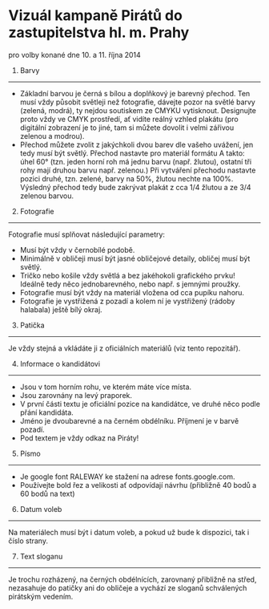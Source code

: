 Vizuál kampaně Pirátů do zastupitelstva hl. m. Prahy
=====================================================

pro volby konané dne 10. a 11. října 2014

1. Barvy
---------

  * Základní barvou je černá s bílou a doplňkový je barevný přechod. Ten musí vždy působit světleji než fotografie, dávejte pozor na světlé barvy (zelená, modrá), ty nejdou soutiskem ze CMYKU vytisknout. Designujte proto vždy ve CMYK prostředí, ať vidíte reálný vzhled plakátu (pro digitální zobrazení je to jiné, tam si můžete dovolit i velmi zářivou zelenou a modrou). 
  * Přechod můžete zvolit z jakýchkoli dvou barev dle vašeho uvážení, jen tedy musí být světlý. Přechod nastavte pro materiál formátu A takto: úhel 60° (tzn. jeden horní roh má jednu barvu (např. žlutou), ostatní tři rohy mají druhou barvu např. zelenou.) Při vytváření přechodu nastavte pozici druhé, tzn. zelené, barvy na 50%, žlutou nechte na 100%. Výsledný přechod tedy bude zakrývat plakát z cca 1/4 žlutou a ze 3/4 zelenou barvou.

2. Fotografie
-------------

Fotografie musí splňovat následující parametry: 
  *  Musí být vždy v černobílé podobě. 
  *  Minimálně v obličeji musí být jasné obličejové detaily, obličej musí být světlý. 
  * Tričko nebo košile vždy světlá a bez jakéhokoli grafického prvku! Ideálně tedy něco jednobarevného, nebo např. s jemnými proužky. 
  * Fotografie musí být vždy na materiál vložena od cca pupíku nahoru. 
  * Fotografie je vystřižená z pozadí a kolem ní je vystřižený (rádoby halabala) ještě bílý okraj.


3. Patička
-----------

Je vždy stejná a vkládáte ji z oficiálních materiálů (viz tento repozitář).

4. Informace o kandidátovi
--------------------------

  *  Jsou v tom horním rohu, ve kterém máte více místa. 
  *  Jsou zarovnány na levý praporek. 
  *  V první části textu je oficiální pozice na kandidátce, ve druhé něco podle přání kandidáta. 
  *  Jméno je dvoubarevné a na černém obdélníku. Příjmení je v barvě pozadí.
  *  Pod textem je vždy odkaz na Piráty! 


5. Písmo
---------

  * Je google font RALEWAY ke stažení na adrese fonts.google.com. 
  * Používejte bold řez a velikosti ať odpovídají návrhu (přibližně 40 bodů a 60 bodů na text)


6. Datum voleb
----------------

Na materiálech musí být i datum voleb, a pokud už bude k dispozici, tak i číslo strany.


7. Text sloganu
---------------

Je trochu rozházený, na černých obdélnících, zarovnaný přibližně na střed, nezasahuje do patičky ani do obličeje a vychází ze sloganů schválených pirátským vedením.
